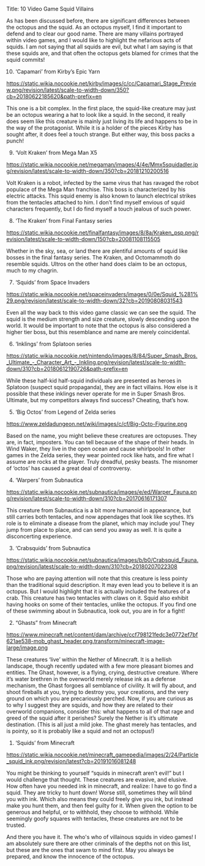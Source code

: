 Title: 10 Video Game Squid Villains



As has been discussed before, there are significant differences between the octopus and the squid. As an octopus myself, I find it important to defend and to clear our good name. There are many villains portrayed within video games, and I would like to highlight the nefarious acts of squids. I am not saying that all squids are evil, but what I am saying is that these squids are, and that often the octopus gets blamed for crimes that the squid commits!



10. ‘Capamari’ from Kirby’s Epic Yarn

https://static.wikia.nocookie.net/kirby/images/c/cc/Capamari_Stage_Preview.png/revision/latest/scale-to-width-down/350?cb=20180622185620&path-prefix=en 

This one is a bit complex. In the first place, the squid-like creature may just be an octopus wearing a hat to look like a squid. In the second, it really does seem like this creature is mainly just living its life and happens to be in the way of the protagonist. While it is a holder of the pieces Kirby has sought after, it does feel a touch strange. But either way, this boss packs a punch!


9. ‘Volt Kraken’ from Mega Man X5

https://static.wikia.nocookie.net/megaman/images/4/4e/Mmx5squidadler.jpg/revision/latest/scale-to-width-down/350?cb=20181210200516 

Volt Kraken is a robot, infected by the same virus that has ravaged the robot populace of the Mega Man franchise. This boss is characterized by his electric attacks. This squid enemy is also known to launch electrical strikes from the tentacles attached to him. I don’t find myself envious of squid characters frequently, but I do find myself a touch jealous of such power.

8. ‘The Kraken’ from Final Fantasy series

https://static.wikia.nocookie.net/finalfantasy/images/8/8a/Kraken_psp.png/revision/latest/scale-to-width-down/150?cb=20081108115505 

Whether in the sky, sea, or land there are plentiful amounts of squid like bosses in the final fantasy series. The Kraken, and Octomammoth do resemble squids. Ultros on the other hand does claim to be an octopus, much to my chagrin.


7. ‘Squids’ from Space Invaders

https://static.wikia.nocookie.net/spaceinvaders/images/0/0e/Squid_%281%29.png/revision/latest/scale-to-width-down/32?cb=20190808031543 

Even all the way back to this video game classic we can see the squid. The squid is the medium strength and size creature, slowly descending upon the world. It would be important to note that the octopus is also considered a higher tier boss, but this resemblance and name are merely coincidental.

6. ‘Inklings’ from Splatoon series

https://static.wikia.nocookie.net/nintendo/images/8/84/Super_Smash_Bros._Ultimate_-_Character_Art_-_Inkling.png/revision/latest/scale-to-width-down/310?cb=20180612190726&path-prefix=en

While these half-kid half-squid individuals are presented as heroes in Splatoon (suspect squid propaganda), they are in fact villains. How else is it possible that these inklings never operate for me in Super Smash Bros. Ultimate, but my competitors always find success? Cheating, that’s how.


5. ‘Big Octos’ from Legend of Zelda series

https://www.zeldadungeon.net/wiki/images/c/cf/Big-Octo-Figurine.png 

Based on the name, you might believe these creatures are octopuses. They are, in fact, imposters. You can tell because of the shape of their heads. In Wind Waker, they live in the open ocean and cause whirlpools! In other games in the Zelda series, they wear pointed rock like hats, and fire what I assume are rocks at the player. Truly dreadful, pesky beasts. The misnomer of ‘octos’ has caused a great deal of controversy.

4. ‘Warpers’ from Subnautica

https://static.wikia.nocookie.net/subnautica/images/e/ed/Warper_Fauna.png/revision/latest/scale-to-width-down/310?cb=20170616171307 

This creature from Subnautica is a bit more humanoid in appearance, but still carries both tentacles, and now appendages that look like scythes. It’s role is to eliminate a disease from the planet, which may include you! They jump from place to place, and can send you away as well. It is quite a disconcerting experience.


3. ‘Crabsquids’ from Subnautica

https://static.wikia.nocookie.net/subnautica/images/b/b0/Crabsquid_Fauna.png/revision/latest/scale-to-width-down/310?cb=20180207022308 

Those who are paying attention will note that this creature is less pointy than the traditional squid description. It may even lead you to believe it is an octopus. But I would highlight that it is actually included the features of a crab. This creature has two tentacles with claws on it. Squid also exhibit having hooks on some of their tentacles, unlike the octopus. If you find one of these swimming about in Subnautica, look out, you are in for a fight!

2. “Ghasts” from Minecraft

https://www.minecraft.net/content/dam/archive/ccf798121fedc3e0772ef7bf621ae538-mob_ghast_header.png.transform/minecraft-image-large/image.png 

These creatures ‘live’ within the Nether of Minecraft. It is a hellish landscape, though recently updated with a few more pleasant biomes and entities. The Ghast, however, is a flying, crying, destructive creature. Where it’s water brethren in the overworld merely release ink as a defense mechanism, the Ghast forgoes all semblance of civility. It will fly about, and shoot fireballs at you, trying to destroy you, your creations, and the very ground on which you are precariously perched. Now, if you are curious as to why I suggest they are squids, and how they are related to their overworld companions, consider this: what happens to all of that rage and greed of the squid after it perishes? Surely the Nether is it’s ultimate destination. (This is all just a mild joke. The ghast merely has tentacles, and is pointy, so it is probably like a squid and not an octopus!)

1. ‘Squids’ from Minecraft

https://static.wikia.nocookie.net/minecraft_gamepedia/images/2/24/Particle_squid_ink.png/revision/latest?cb=20191016081248 

You might be thinking to yourself “squids in minecraft aren’t evil!” but I would challenge that thought. These creatures are evasive, and elusive. How often have you needed ink in minecraft, and realize: I have to go find a squid. They are tricky to hunt down! Worse still, sometimes they will blind you with ink. Which also means they could freely give you ink, but instead make you hunt them, and then feel guilty for it. When given the option to be generous and helpful, or to withhold, they choose to withhold. While seemingly goofy squares with tentacles, these creatures are not to be trusted.


And there you have it. The who's who of villainous squids in video games! I am absolutely sure there are other criminals of the depths not on this list, but these are the ones that swam to mind first. May you always be prepared, and know the innocence of the octopus. 
